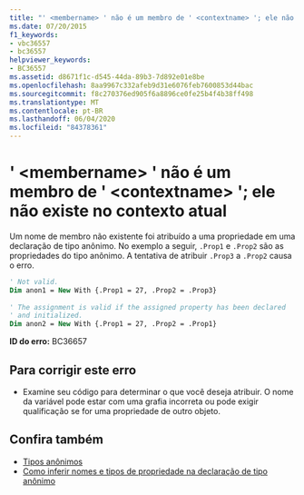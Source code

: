 ```yaml
---
title: "' <membername> ' não é um membro de ' <contextname> '; ele não existe no contexto atual"
ms.date: 07/20/2015
f1_keywords:
- vbc36557
- bc36557
helpviewer_keywords:
- BC36557
ms.assetid: d8671f1c-d545-44da-89b3-7d892e01e8be
ms.openlocfilehash: 8aa9967c332afeb9d31e6076feb7600853d44bac
ms.sourcegitcommit: f8c270376ed905f6a8896ce0fe25b4f4b38ff498
ms.translationtype: MT
ms.contentlocale: pt-BR
ms.lasthandoff: 06/04/2020
ms.locfileid: "84378361"
---
```

# <a name="membername-is-not-a-member-of-contextname-it-does-not-exist-in-the-current-context"></a>' \<membername> ' não é um membro de ' \<contextname> '; ele não existe no contexto atual
Um nome de membro não existente foi atribuído a uma propriedade em uma declaração de tipo anônimo. No exemplo a seguir, `.Prop1` e `.Prop2` são as propriedades do tipo anônimo. A tentativa de atribuir `.Prop3` a `.Prop2` causa o erro.  
  
```vb  
' Not valid.  
Dim anon1 = New With {.Prop1 = 27, .Prop2 = .Prop3}  
  
' The assignment is valid if the assigned property has been declared
' and initialized.  
Dim anon2 = New With {.Prop1 = 27, .Prop2 = .Prop1}  
```  
  
 **ID do erro:** BC36657  
  
## <a name="to-correct-this-error"></a>Para corrigir este erro  
  
- Examine seu código para determinar o que você deseja atribuir. O nome da variável pode estar com uma grafia incorreta ou pode exigir qualificação se for uma propriedade de outro objeto.  
  
## <a name="see-also"></a>Confira também

- [Tipos anônimos](../programming-guide/language-features/objects-and-classes/anonymous-types.md)
- [Como inferir nomes e tipos de propriedade na declaração de tipo anônimo](../programming-guide/language-features/objects-and-classes/how-to-infer-property-names-and-types-in-anonymous-type-declarations.md)
